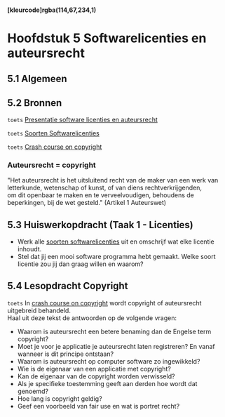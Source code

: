#### [kleurcode]rgba(114,67,234,1)

#  Hoofdstuk 5 Softwarelicenties en auteursrecht

## 5.1 Algemeen

## 5.2 Bronnen

``toets`` [Presentatie software licenties en auteursrecht](https://elo.kw1c.nl/CMS/Studie/811%20ICT-Academie/811%20VakkenInhoud/%5BB.05%20BED%5D%20Bedrijfskunde/Productie/01.%20Reader/Bedrijfskunde%20les4_Ed.pptx)

``toets`` [Soorten Softwarelicenties](https://elo.kw1c.nl/CMS/Studie/811%20ICT-Academie/811%20VakkenInhoud/%5BB.05%20BED%5D%20Bedrijfskunde/Productie/01.%20Reader/Softwarelicentie.pdf)

``toets`` [Crash course on copyright](https://elo.kw1c.nl/CMS/Studie/811%20ICT-Academie/811%20VakkenInhoud/%5BB.05%20BED%5D%20Bedrijfskunde/Productie/Materiaal%2095311/Crash%20course%20on%20copyrights.pdf)

### Auteursrecht = copyright
"Het auteursrecht is het uitsluitend recht van de maker van een werk van letterkunde, wetenschap of kunst, of van diens rechtverkrijgenden,<br> om dit openbaar te maken en te verveelvoudigen, behoudens de beperkingen, bij de wet gesteld." (Artikel 1 Auteurswet)

## 5.3 Huiswerkopdracht (Taak 1 - Licenties)


- Werk alle [soorten softwarelicenties](https://elo.kw1c.nl/CMS/Studie/811%20ICT-Academie/811%20VakkenInhoud/%5BB.05%20BED%5D%20Bedrijfskunde/Productie/01.%20Reader/Softwarelicentie.pdf) uit en omschrijf wat elke licentie inhoudt.
- Stel dat jij een mooi software programma hebt gemaakt. Welke soort licentie zou jij dan graag willen en waarom?

## 5.4 Lesopdracht Copyright

``toets`` In [crash course on copyright](https://elo.kw1c.nl/CMS/Studie/811%20ICT-Academie/811%20VakkenInhoud/%5BB.05%20BED%5D%20Bedrijfskunde/Productie/Materiaal%2095311/Crash%20course%20on%20copyrights.pdf)
wordt copyright of auteursrecht uitgebreid behandeld. <br>
Haal uit deze tekst de antwoorden op de volgende vragen:
  
  -  Waarom is auteursrecht een betere benaming dan de Engelse term copyright?
  -  Moet je voor je applicatie je auteursrecht laten registreren? En vanaf wanneer is dit principe ontstaan?
  -  Waarom is auteursrecht op computer software zo ingewikkeld?
  -  Wie is de eigenaar van een applicatie met copyright?
  -  Kan de eigenaar van de copyright worden verwisseld?
  -  Als je specifieke toestemming geeft aan derden hoe wordt dat genoemd?
  -  Hoe lang is copyright geldig?   
  -  Geef een voorbeeld van fair use en wat is portret recht? 

